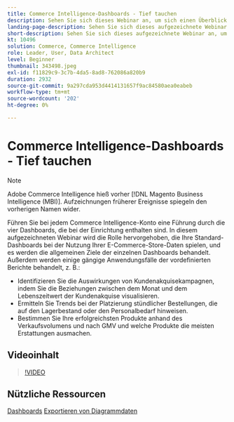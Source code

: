 ```yaml
---
title: Commerce Intelligence-Dashboards - Tief tauchen
description: Sehen Sie sich dieses Webinar an, um sich einen Überblick über die vier Dashboards zu verschaffen, die bei der Einrichtung jedes Commerce Intelligence-Kontos zur Verfügung stehen.
landing-page-description: Sehen Sie sich dieses aufgezeichnete Webinar an, um sich einen Überblick über die vier Dashboards zu verschaffen, die bei der Einrichtung jedes Commerce Intelligence-Kontos zur Verfügung stehen.
short-description: Sehen Sie sich dieses aufgezeichnete Webinar an, um sich einen Überblick über die vier Dashboards zu verschaffen, die bei der Einrichtung jedes Commerce Intelligence-Kontos zur Verfügung stehen.
kt: 10496
solution: Commerce, Commerce Intelligence
role: Leader, User, Data Architect
level: Beginner
thumbnail: 343498.jpeg
exl-id: f11829c9-3c7b-4da5-8ad8-762086a820b9
duration: 2932
source-git-commit: 9a297cda953d4414131657f9ac84580aea0eabeb
workflow-type: tm+mt
source-wordcount: '202'
ht-degree: 0%

---
```


# Commerce Intelligence-Dashboards - Tief tauchen

>[!NOTE]
>
>Adobe Commerce Intelligence hieß vorher [!DNL Magento Business Intelligence (MBI)]. Aufzeichnungen früherer Ereignisse spiegeln den vorherigen Namen wider.

Führen Sie bei jedem Commerce Intelligence-Konto eine Führung durch die vier Dashboards, die bei der Einrichtung enthalten sind. In diesem aufgezeichneten Webinar wird die Rolle hervorgehoben, die Ihre Standard-Dashboards bei der Nutzung Ihrer E-Commerce-Store-Daten spielen, und es werden die allgemeinen Ziele der einzelnen Dashboards behandelt. Außerdem werden einige gängige Anwendungsfälle der vordefinierten Berichte behandelt, z. B.:

- Identifizieren Sie die Auswirkungen von Kundenakquisekampagnen, indem Sie die Beziehungen zwischen dem Monat und dem Lebenszeitwert der Kundenakquise visualisieren.
- Ermitteln Sie Trends bei der Platzierung stündlicher Bestellungen, die auf den Lagerbestand oder den Personalbedarf hinweisen.
- Bestimmen Sie Ihre erfolgreichsten Produkte anhand des Verkaufsvolumens und nach GMV und welche Produkte die meisten Erstattungen ausmachen.

## Videoinhalt

>[!VIDEO](https://video.tv.adobe.com/v/343498?quality=12&learn=on)

## Nützliche Ressourcen

[Dashboards](https://experienceleague.adobe.com/docs/commerce-business-intelligence/mbi/build/dashboards/ess-dashboards.html)
[Exportieren von Diagrammdaten](https://experienceleague.adobe.com/docs/commerce-business-intelligence/mbi/build/share/exp-chart-dash.html)
